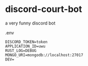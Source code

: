 # discord-court-bot
a very funny discord bot


.env
```
DISCORD_TOKEN=token
APPLICATION_ID=uwu
RUST_LOG=DEBUG
MONGO_URI=mongodb://localhost:27017
DEV=
```
